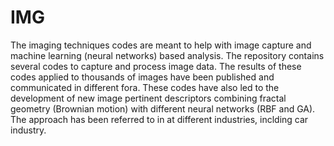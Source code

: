 # IMG
The imaging techniques codes are meant to help with image capture and machine learning (neural networks) based analysis. The repository contains several codes to capture and process image data. The results of these codes applied to thousands of images have been published and communicated in different fora. These codes have also led to the development of new image pertinent descriptors combining fractal geometry (Brownian motion) with different neural networks (RBF and GA). The approach has been referred to in at different industries, inclding car industry.

